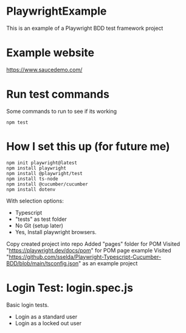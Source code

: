 # PlaywrightExample
This is an example of a Playwright BDD test framework project

# Example website
https://www.saucedemo.com/

# Run test commands
Some commands to run to see if its working
```
npm test
```

# How I set this up (for future me)
```
npm init playwright@latest
npm install playwright
npm install @playwright/test
npm install ts-node
npm install @cucumber/cucumber
npm install dotenv

```
With selection options:
-   Typescript
-   "tests" as test folder
-   No Git (setup later)
-   Yes, Install playwright browsers.

Copy created project into repo
Added "pages" folder for POM
Visited "https://playwright.dev/docs/pom" for POM page example
Visited "https://github.com/sselda/Playwright-Typescript-Cucumber-BDD/blob/main/tsconfig.json" as an example project


# Login Test: login.spec.js
Basic login tests.
-   Login as a standard user
-   Login as a locked out user
